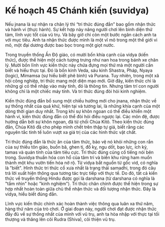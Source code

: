 # Kế hoạch 45 Chánh kiến (suvidya)

Nếu jnana là sự nhận ra chân lý thì “tri thức đúng đắn” bao gồm nhận thức và hành vi (thực hành). Sự kết hợp này nâng người chơi lên bình diện thứ tám, lĩnh vực tốt của vũ trụ. Và bây giờ chỉ còn một bước ngăn cách anh ta với mục tiêu. Anh ta nhận thức được mình là một vĩ mô trong một thế giới vi mô, một đại dương được bao bọc trong một giọt nước.

Trong truyền thống Ấn Độ giáo, có mười bốn khía cạnh của vidya (kiến thức), được thể hiện một cách tượng trưng như nan hoa trong bánh xe chân lý. Mười bốn lĩnh vực kiến thức này chứa đựng mọi thứ mà một người cần biết và hiểu thực tại. Đó là bốn kinh Veda, sáu kinh Shastra, Pháp, Nyaya (logic), Mimamsa (sự hiểu biết phê bình) và Purana. Tuy nhiên, trong một xã hội công nghiệp, tri thức mang một diện mạo mới. Giờ đây, kiến thức chỉ là những gì có thể nhập vào máy tính, đó là thông tin. Nhưng tâm trí con người không chỉ là một chiếc máy tính. Và tri thức đúng đòi hỏi kinh nghiệm.

Kiến thức đúng đắn bổ sung một chiều hướng mới cho jnana, nhận thức về sự thống nhất của quá khứ, hiện tại và tương lai, là những khía cạnh của một dòng thời gian duy nhất. Trong khi sự khôn ngoan có thể điều khiển một hành vi, kiến thức đúng đắn có thể đòi hỏi điều ngược lại. Các môn đệ, được hướng dẫn bởi sự khôn ngoan, đã từ chối Chúa Kitô. Theo kiến thức đúng đắn, Chúa Kitô đã cho phép mình chết trên thập tự giá, biết rằng các nguyên tắc tinh tế luôn vượt xa giá trị của các hình thức vật chất.

Tri thức đúng đắn là thức ăn của tâm thức, bảo vệ nó khỏi những con rắn của sự thiếu tôn giáo, buồn bã, ghen tị, đố kỵ, ngu dốt, bạo lực, ích kỷ, tamas và quán tính của tâm tiêu cực. Tri thức đúng củng cố tiếng nói bên trong. Suvidya thuần hóa con hổ của tâm trí và biến khu rừng ham muốn thành một khu vườn tiến hóa nở rộ. Từ vidya bắt nguồn từ gốc vid, có nghĩa là "biết". Hình thức tri thức cổ xưa nhất là trạng thái samadhi, trong đó câu trả lời xuất hiện thông qua tương tác trực tiếp với thực tế. Do đó, tất cả kiến thức về truyền thống Hindu được gọi là darshana (từ darshana có nghĩa là "tầm nhìn" hoặc "kinh nghiệm"). Tri thức chân chính được thể hiện trong sự hợp nhất hoàn toàn giữa chủ thể nhận thức và đối tượng nhận thức. Đây là vidya, hiểu biết đúng đắn.

Lĩnh vực kiến thức chính xác hoàn thành việc thông qua luân xa thứ năm, hàng thứ năm của trò chơi. Ở giai đoạn này, người chơi đạt được nhận thức đầy đủ về sự thống nhất của mình với vũ trụ, anh ta hòa nhập với thực tại tối thượng và thăng lên cõi Rudra (Shiva), cõi thiện vũ trụ.
